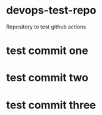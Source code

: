 # devops-test-repo

Repository to test github actions


# test commit one
# test commit two
# test commit three